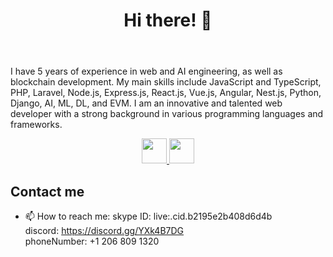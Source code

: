<!-- Thanks to https://github.com/AlexHong/github-profile-readme-generator -->

<header>
  <h1 align="center">Hi there! 👋</h1>
</header>

I have 5 years of experience in web and AI engineering, as well as blockchain development. My main skills include JavaScript and TypeScript, PHP, Laravel, Node.js, Express.js, React.js, Vue.js, Angular, Nest.js, Python, Django, AI, ML, DL, and EVM. I am an innovative and talented web developer with a strong background in various programming languages and frameworks.

<section align='left'>
  <p align='center'>
  <!--   <a href="mailto:david.ilyin.990218@outlook.com" target="_blank">
      <img src="https://img.shields.io/badge/Gmail-D14836?style=for-the-badge&logo=gmail&logoColor=white" alt="Gmail">
    </a> -->
    <a href="mailto:james.liu.vectorspace@gmail.com">
          <img src='https://img.icons8.com/fluency/344/gmail-new.png' height="40">
    </a>
    <a href="https://join.skype.com/invite/e5bmRlbrIJ0Y" target="_blank">
      <img src='https://img.icons8.com/color/344/skype.png' height="40">
    </a>
  <!--   <a href="https://t.me/kendson" target="_blank">
      <img src="https://img.shields.io/badge/Telegram-0078d4?style=for-the-badge&logo=telegram&logoColor=white" alt="Telegram">
    </a> -->
  </p>

  ## Contact me
- 📫 How to reach me: 
  skype ID: live:.cid.b2195e2b408d6d4b </br>
  discord: https://discord.gg/YXk4B7DG </br>
  phoneNumber: +1 206 809 1320

</section>
